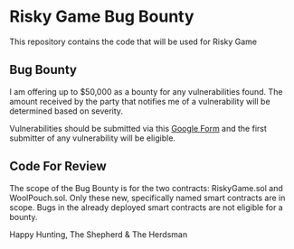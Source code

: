 # Risky Game Bug Bounty

This repository contains the code that will be used for Risky Game

## Bug Bounty

I am offering up to $50,000 as a bounty for any vulnerabilities found. The amount received by the party that notifies me of a vulnerability will be determined based on severity.

Vulnerabilities should be submitted via this [Google Form](https://docs.google.com/forms/d/e/1FAIpQLSfWr5PxOq5NhFEG8jgPAG8IcTRDyj_X1M-RIwPNg8z6iBM3Kg/viewform) and the first submitter of any vulnerability will be eligible.

## Code For Review

The scope of the Bug Bounty is for the two contracts: RiskyGame.sol and WoolPouch.sol. Only these new, specifically named smart contracts are in scope. Bugs in the already deployed smart contracts are not eligible for a bounty.

Happy Hunting,
The Shepherd & The Herdsman